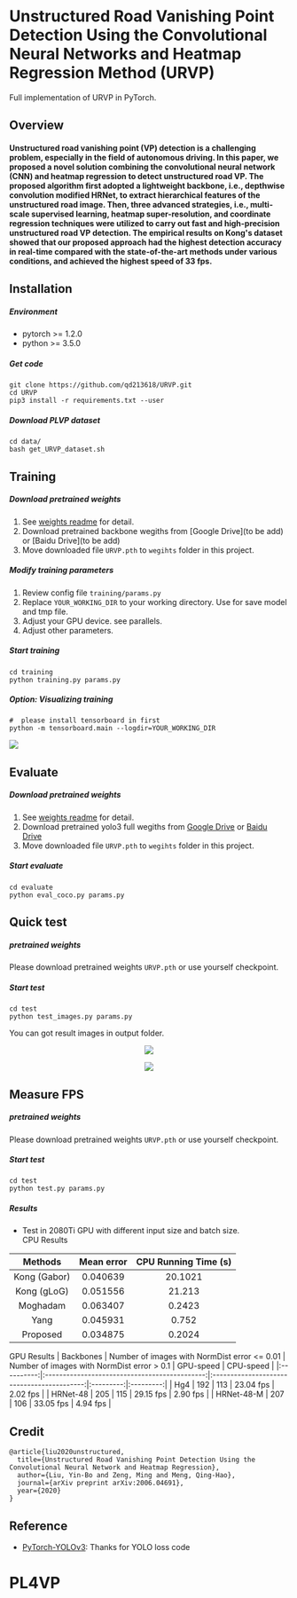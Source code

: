 # Unstructured Road Vanishing Point Detection Using the Convolutional Neural Networks and Heatmap Regression Method (URVP)
Full implementation of URVP in PyTorch.

## Overview
#### Unstructured road vanishing point (VP) detection is a challenging problem, especially in the field of autonomous driving. In this paper, we proposed a novel solution combining the convolutional neural network (CNN) and heatmap regression to detect unstructured road VP. The proposed algorithm first adopted a lightweight backbone, i.e., depthwise convolution modified HRNet, to extract hierarchical features of the unstructured road image. Then, three advanced strategies, i.e., multi-scale supervised learning, heatmap super-resolution, and coordinate regression techniques were utilized to carry out fast and high-precision unstructured road VP detection. The empirical results on Kong's dataset showed that our proposed approach had the highest detection accuracy in real-time compared with the state-of-the-art methods under various conditions, and achieved the highest speed of 33 fps.



## Installation
##### Environment
* pytorch >= 1.2.0
* python >= 3.5.0
##### Get code
```
git clone https://github.com/qd213618/URVP.git
cd URVP
pip3 install -r requirements.txt --user
```
##### Download PLVP dataset
```
cd data/
bash get_URVP_dataset.sh
```

## Training
##### Download pretrained weights
1. See [weights readme](weights/README.md) for detail.   
2. Download pretrained backbone wegiths from [Google Drive](to be add) or [Baidu Drive](to be add)   
3. Move downloaded file ```URVP.pth``` to ```wegihts``` folder in this project.   
##### Modify training parameters
1. Review config file ```training/params.py```   
2. Replace ```YOUR_WORKING_DIR``` to your working directory. Use for save model and tmp file.
3. Adjust your GPU device. see parallels.   
4. Adjust other parameters.   
##### Start training
```
cd training
python training.py params.py
```
##### Option: Visualizing training
```
#  please install tensorboard in first
python -m tensorboard.main --logdir=YOUR_WORKING_DIR   
```
<p><img src="common/demo/loss_curve.png"\></p>


## Evaluate
##### Download pretrained weights
1. See [weights readme](weights/README.md) for detail.   
2. Download pretrained yolo3 full wegiths from [Google Drive]() or [Baidu Drive]()   
3. Move downloaded file ```URVP.pth``` to ```wegihts``` folder in this project.   
##### Start evaluate
```
cd evaluate
python eval_coco.py params.py
```

## Quick test
##### pretrained weights
Please download pretrained weights ```URVP.pth``` or use yourself checkpoint.   
##### Start test
```
cd test
python test_images.py params.py
```
You can got result images in output folder.   
<p align="center"><img src="common/demo/demo0.jpg"\></p>
<p align="center"><img src="common/demo/demo1.jpg"\></p>

## Measure FPS
##### pretrained weights
Please download pretrained weights ```URVP.pth``` or use yourself checkpoint.   
##### Start test
```
cd test
python test.py params.py
```
##### Results
* Test in 2080Ti GPU with different input size and batch size.   
CPU Results

|    Methods   | Mean error | CPU Running Time (s) |
|:------------:|:----------:|:--------------------:|
| Kong (Gabor) |  0.040639  |        20.1021       |
|  Kong (gLoG) |  0.051556  |        21.213        |
|   Moghadam   |  0.063407  |        0.2423        |
|     Yang     |  0.045931  |         0.752        |
|   Proposed   |  0.034875  |        0.2024        |

GPU Results
|  Backbones | Number of images with NormDist error <= 0.01  | Number of images with NormDist error > 0.1 | GPU-speed | CPU-speed |
|:----------:|:---------------------------------------------:|:------------------------------------------:|:---------:|:---------:|
|     Hg4    |                      192                      |                     113                    | 23.04 fps |  2.02 fps |
|  HRNet-48  |                      205                      |                     115                    | 29.15 fps |  2.90 fps |
| HRNet-48-M |                      207                      |                     106                    | 33.05 fps |  4.94 fps |
## Credit
```
@article{liu2020unstructured,
  title={Unstructured Road Vanishing Point Detection Using the Convolutional Neural Network and Heatmap Regression},
  author={Liu, Yin-Bo and Zeng, Ming and Meng, Qing-Hao},
  journal={arXiv preprint arXiv:2006.04691},
  year={2020}
}
```

## Reference
* [PyTorch-YOLOv3](https://github.com/eriklindernoren/PyTorch-YOLOv3): Thanks for YOLO loss code
# PL4VP
